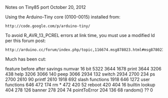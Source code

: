 Notes on Tiny85 port
October 20, 2012

Using the Arduino-Tiny core (0100-0015) installed from:

	http://code.google.com/p/arduino-tiny/

To avoid R_AVR_13_PCREL errors at link time, 
you must use a modified ld per this forum post:

	http://arduino.cc/forum/index.php/topic,116674.msg878023.html#msg878023


Much has been cut:

feature	before	after	savings
numvar 16 bit	5322	3644	1678
print	3644	3206	438
help	3206	3066	140
peep	3066	2934	132
switch	2934	2700	234
ps	2700	2610	90
printf	2610	1918	692
slash functions	1918	646	1272
user functions	646	472	174
rm *	472	420	52
reboot	420	404	16
builtin lookup	404	278	126
banner	278	204	74
pointToError	204	136	68
random()		??	0